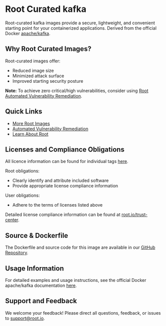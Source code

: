 # Root Curated kafka

Root-curated kafka images provide a secure, lightweight, and convenient starting point for your containerized applications. Derived from the official Docker [apache/kafka](https://hub.docker.com/r/apache/kafka).

## Why Root Curated Images?
Root-curated images offer:
- Reduced image size
- Minimized attack surface
- Improved starting security posture

**Note:** To achieve zero critical/high vulnerabilities, consider using [Root Automated Vulnerability Remediation](https://app.root.io).

## Quick Links
- [More Root Images](https://images.root.io)
- [Automated Vulnerability Remediation](https://app.root.io)
- [Learn About Root](https://www.root.io)

## Licenses and Compliance Obligations
All licence information can be found for individual tags [here](https://github.com/rootio-avr/public-image-catalog/tree/feature/license/debian/kafka/).

Root obligations:
- Clearly identify and attribute included software
- Provide appropriate license compliance information

User obligations:
- Adhere to the terms of licenses listed above

Detailed license compliance information can be found at [root.io/trust-center](https://root.io/trust-center).

## Source & Dockerfile
The Dockerfile and source code for this image are available in our [GitHub Repository](https://github.com/rootio-avr/public-image-catalog/tree/feature/license/debian/kafka/).

## Usage Information
For detailed examples and usage instructions, see the official Docker apache/kafka documentation [here](https://hub.docker.com/r/apache/kafka).

## Support and Feedback
We welcome your feedback! Please direct all questions, feedback, or issues to [support@root.io](mailto:support@root.io).